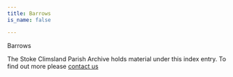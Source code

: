```yaml
---
title: Barrows
is_name: false

---
```


Barrows


The Stoke Climsland Parish Archive holds material under this index entry. To find out more please [contact us](/contact/)
